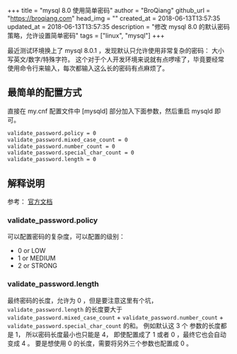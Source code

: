 +++
title = "mysql 8.0 使用简单密码"
author = "BroQiang"
github_url = "https://broqiang.com"
head_img = ""
created_at = 2018-06-13T13:57:35
updated_at = 2018-06-13T13:57:35
description = "修改 mysql 8.0 的默认密码策略，允许设置简单密码"
tags = ["linux", "mysql"]
+++

最近测试环境换上了 mysql 8.0.1 ，发现默认只允许使用非常复杂的密码： 大小写英文/数字/特殊字符。 这个对于个人开发环境来说就有点啰嗦了，毕竟要经常使用命令行来输入，每次都输入这么长的密码有点麻烦了。

## 最简单的配置方式

直接在 my.cnf 配置文件中 [mysqld] 部分加入下面参数，然后重启 mysqld 即可。

```bash
validate_password.policy = 0
validate_password.mixed_case_count = 0
validate_password.number_count = 0
validate_password.special_char_count = 0
validate_password.length = 0
```

## 解释说明

参考： [官方文档](https://dev.mysql.com/doc/refman/8.0/en/validate-password-options-variables.html)

### validate_password.policy

可以配置密码的复杂度，可以配置的级别：

- 0 or LOW
- 1 or MEDIUM
- 2 or STRONG

### validate_password.length

最终密码的长度，允许为 0 ，但是要注意这里有个坑，`validate_password.length` 的长度要大于 `validate_password.mixed_case_count` + `validate_password.number_count` + `validate_password.special_char_count` 的和。 例如默认这 3 个 参数的长度都是 1， 所以密码长度最小也只能是 4， 即使配置成了 1 或者 0 ，最终它也会自动变成 4 。 要是想使用 0 的长度，需要将另外三个参数也配置成 0 。